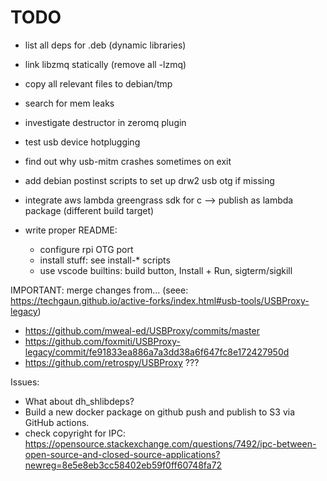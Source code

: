 # TODO

- list all deps for .deb (dynamic libraries)
- link libzmq statically (remove all -lzmq)
- copy all relevant files to debian/tmp

- search for mem leaks
- investigate destructor in zeromq plugin
- test usb device hotplugging
- find out why usb-mitm crashes sometimes on exit
- add debian postinst scripts to set up drw2 usb otg if missing
- integrate aws lambda greengrass sdk for c --> publish as lambda package (different build target)

- write proper README:
  - configure rpi OTG port
  - install stuff: see install-* scripts
  - use vscode builtins: build button, Install + Run, sigterm/sigkill

IMPORTANT: merge changes from... (seee: https://techgaun.github.io/active-forks/index.html#usb-tools/USBProxy-legacy)
- https://github.com/mweal-ed/USBProxy/commits/master
- https://github.com/foxmiti/USBProxy-legacy/commit/fe91833ea886a7a3dd38a6f647fc8e172427950d
- https://github.com/retrospy/USBProxy ???

Issues:
- What about dh_shlibdeps?
- Build a new docker package on github push and publish to S3 via GitHub actions.
- check copyright for IPC: https://opensource.stackexchange.com/questions/7492/ipc-between-open-source-and-closed-source-applications?newreg=8e5e8eb3cc58402eb59f0ff60748fa72